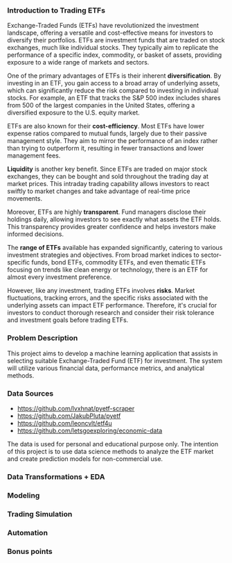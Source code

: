 
### Introduction to Trading ETFs

Exchange-Traded Funds (ETFs) have revolutionized the investment landscape, offering a versatile and cost-effective means for investors to diversify their portfolios. ETFs are investment funds that are traded on stock exchanges, much like individual stocks. They typically aim to replicate the performance of a specific index, commodity, or basket of assets, providing exposure to a wide range of markets and sectors.

One of the primary advantages of ETFs is their inherent **diversification**. By investing in an ETF, you gain access to a broad array of underlying assets, which can significantly reduce the risk compared to investing in individual stocks. For example, an ETF that tracks the S&P 500 index includes shares from 500 of the largest companies in the United States, offering a diversified exposure to the U.S. equity market.

ETFs are also known for their **cost-efficiency**. Most ETFs have lower expense ratios compared to mutual funds, largely due to their passive management style. They aim to mirror the performance of an index rather than trying to outperform it, resulting in fewer transactions and lower management fees.

**Liquidity** is another key benefit. Since ETFs are traded on major stock exchanges, they can be bought and sold throughout the trading day at market prices. This intraday trading capability allows investors to react swiftly to market changes and take advantage of real-time price movements.

Moreover, ETFs are highly **transparent**. Fund managers disclose their holdings daily, allowing investors to see exactly what assets the ETF holds. This transparency provides greater confidence and helps investors make informed decisions.

The **range of ETFs** available has expanded significantly, catering to various investment strategies and objectives. From broad market indices to sector-specific funds, bond ETFs, commodity ETFs, and even thematic ETFs focusing on trends like clean energy or technology, there is an ETF for almost every investment preference.

However, like any investment, trading ETFs involves **risks**. Market fluctuations, tracking errors, and the specific risks associated with the underlying assets can impact ETF performance. Therefore, it's crucial for investors to conduct thorough research and consider their risk tolerance and investment goals before trading ETFs.

### Problem Description

This project aims to develop a machine learning application that assists in selecting suitable Exchange-Traded Fund (ETF) for investment. The system will utilize various financial data, performance metrics, and analytical methods.

### Data Sources

* https://github.com/lvxhnat/pyetf-scraper
* https://github.com/JakubPluta/pyetf
* https://github.com/leoncvlt/etf4u
* https://github.com/letsgoexploring/economic-data

The data is used for personal and educational purpose only. The intention of this project is to use data science methods to analyze the ETF market and create prediction models for non-commercial use.

### Data Transformations + EDA

### Modeling

### Trading Simulation

### Automation 

### Bonus points
